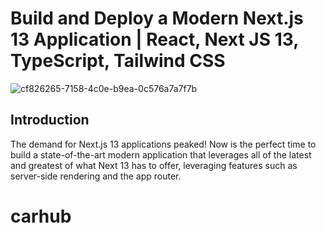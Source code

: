 # Build and Deploy a Modern Next.js 13 Application | React, Next JS 13, TypeScript, Tailwind CSS
![cf826265-7158-4c0e-b9ea-0c576a7a7f7b](https://github.com/Ellisvelandia/carhub/assets/100318892/5fa0c3b3-954d-42d3-9eb2-015a74ab9897)

## Introduction
The demand for Next.js 13 applications peaked! Now is the perfect time to build a state-of-the-art modern application that leverages all of the latest and greatest of what Next 13 has to offer, leveraging features such as server-side rendering and the app router. 

# carhub
